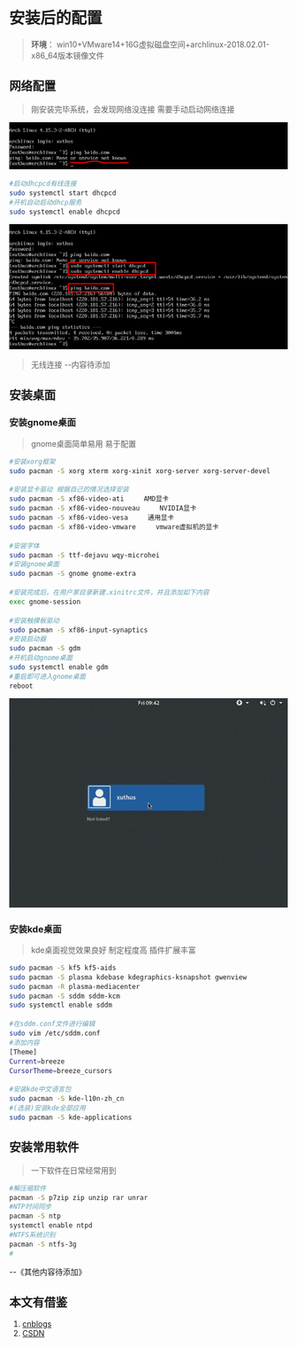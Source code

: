 # 安装后的配置

> **环境**： win10+VMware14+16G虚拟磁盘空间+archlinux-2018.02.01-x86_64版本镜像文件

## 网络配置

> 刚安装完毕系统，会发现网络没连接 需要手动启动网络连接

![网络未连接](../public/archlinux/config/network-1.png)

```bash
#启动dhcpcd有线连接
sudo systemctl start dhcpcd
#开机自动启动dhcp服务
sudo systemctl enable dhcpcd
```

![网络检测](../public/archlinux/config/network-2.png)

> 无线连接 --内容待添加

## 安装桌面

### 安装gnome桌面

> gnome桌面简单易用 易于配置

```bash
#安装xorg框架
sudo pacman -S xorg xterm xorg-xinit xorg-server xorg-server-devel

#安装显卡驱动 根据自己的情况选择安装
sudo pacman -S xf86-video-ati     AMD显卡
sudo pacman -S xf86-video-nouveau     NVIDIA显卡
sudo pacman -S xf86-video-vesa     通用显卡
sudo pacman -S xf86-video-vmware     vmware虚拟机的显卡

#安装字体
sudo pacman -S ttf-dejavu wqy-microhei  
#安装gnome桌面
sudo pacman -S gnome gnome-extra

#安装完成后，在用户家目录新建.xinitrc文件，并且添加如下内容
exec gnome-session

#安装触摸板驱动
sudo pacman -S xf86-input-synaptics
#安装启动器
sudo pacman -S gdm
#开机启动gnome桌面
sudo systemctl enable gdm
#重启即可进入gnome桌面
reboot
```

![进入gnome](../public/archlinux/config/gnome-1.png)

### 安装kde桌面

> kde桌面视觉效果良好 制定程度高 插件扩展丰富

```bash
sudo pacman -S kf5 kf5-aids  
sudo pacman -S plasma kdebase kdegraphics-ksnapshot gwenview  
sudo pacman -R plasma-mediacenter  
sudo pacman -S sddm sddm-kcm  
sudo systemctl enable sddm  

#在sddm.conf文件进行编辑
sudo vim /etc/sddm.conf  
#添加内容
[Theme]
Current=breeze
CursorTheme=breeze_cursors  

#安装kde中文语言包
sudo pacman -S kde-l10n-zh_cn
#(选装)安装kde全部应用
sudo pacman -S kde-applications
```

## 安装常用软件

> 一下软件在日常经常用到

```bash
#解压缩软件
pacman -S p7zip zip unzip rar unrar
#NTP时间同步
pacman -S ntp  
systemctl enable ntpd  
#NTFS系统识别
pacman -S ntfs-3g  
#
```
--《其他内容待添加》

## 本文有借鉴

1. [cnblogs](https://www.cnblogs.com/vachester/p/5635819.html)
1. [CSDN](http://blog.csdn.net/u010968957/article/details/52012291)